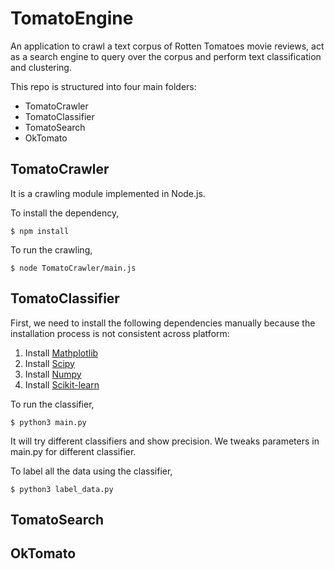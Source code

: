 # TomatoEngine
An application to crawl a text corpus of Rotten Tomatoes movie reviews, act as a search engine to query over the corpus and perform text classification and clustering.

This repo is structured into four main folders:
* TomatoCrawler
* TomatoClassifier
* TomatoSearch
* OkTomato

## TomatoCrawler
It is a crawling module implemented in Node.js.

To install the dependency,
```Shell
$ npm install
```

To run the crawling,
```Shell
$ node TomatoCrawler/main.js
```

## TomatoClassifier
First, we need to install the following dependencies manually because the installation process is not consistent across platform:

1. Install [Mathplotlib](http://matplotlib.org/users/installing.html)
2. Install [Scipy](http://www.scipy.org/install.html)
3. Install [Numpy](http://docs.scipy.org/doc/numpy-1.10.1/user/install.html)
4. Install [Scikit-learn](http://scikit-learn.org/stable/install.html)

To run the classifier,
```Shell
$ python3 main.py
```
It will try different classifiers and show precision. We tweaks parameters in main.py for different classifier.

To label all the data using the classifier,
```Shell
$ python3 label_data.py
```

## TomatoSearch

## OkTomato

